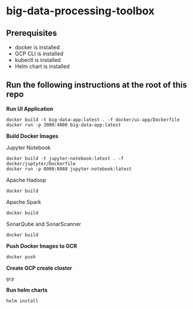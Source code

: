 # big-data-processing-toolbox

## Prerequisites

- docker is installed
- GCP CLI is installed
- kubectl is installed
- Helm chart is installed

## Run the following instructions at the root of this repo

**Run UI Application**

    docker build -t big-data-app:latest . -f docker/ui-app/Dockerfile
    docker run -p 3000:4000 big-data-app:latest

**Build Docker Images**

Jupyter Notebook

    docker build -t jupyter-notebook:latest . -f docker/juptyter/Dockerfile
    docker run -p 8000:8888 jupyter-notebook:latest

Apache Hadoop

    docker build

Apache Spark

    docker build

SonarQube and SonarScanner

    docker build

**Push Docker Images to GCR**

    docker push

**Create GCP create cluster**

    gcp

**Run helm charts**

    helm install